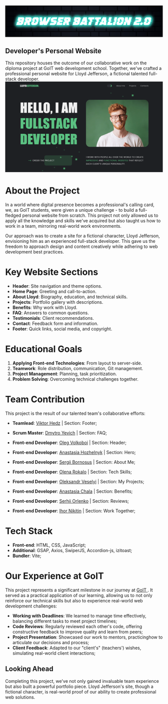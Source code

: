 ![Team logo](./src/img/team-logo.jpg)

## Developer's Personal Website

This repository houses the outcome of our collaborative work on the diploma
project at GoIT web development school. Together, we've crafted a professional
personal website for Lloyd Jefferson, a fictional talented full-stack developer.
![Screenshot](./src/img/preview.png)

# About the Project

In a world where digital presence becomes a professional's calling card, we, as
GoIT students, were given a unique challenge - to build a full-fledged personal
website from scratch. This project not only allowed us to apply all the
knowledge and skills we've acquired but also taught us how to work in a team,
mirroring real-world work environments.

Our approach was to create a site for a fictional character, Lloyd Jefferson,
envisioning him as an experienced full-stack developer. This gave us the freedom
to approach design and content creatively while adhering to web development best
practices.

# Key Website Sections

- **Header**: Site navigation and theme options.
- **Home Page**: Greeting and call-to-action.
- **About Lloyd**: Biography, education, and technical skills.
- **Projects**: Portfolio gallery with descriptions.
- **Benefits**: Why work with Lloyd.
- **FAQ**: Answers to common questions.
- **Testimonials**: Client recommendations.
- **Contact**: Feedback form and information.
- **Footer**: Quick links, social media, and copyright.

# Educational Goals

1. **Applying Front-end Technologies**: From layout to server-side.
2. **Teamwork**: Role distribution, communication, Git management.
3. **Project Management**: Planning, task prioritization.
4. **Problem Solving**: Overcoming technical challenges together.

# Team Contribution

This project is the result of our talented team's collaborative efforts:

- **Teamlead**: [Viktor Hedz](https://github.com/Vikto0004) | Section: Footer;
- **Scrum Master**: [Dmytro Yevich](https://github.com/YevichDmytro) | Section:
  FAQ;
- **Front-end Developer**: [Oleg Volkoboi](https://github.com/Volki-v-boi) |
  Section: Header;

- **Front-end Developer**:
  [Anastasia Hozhelnyk](https://github.com/anastasia-hozhelnyk) | Section: Hero;
- **Front-end Developer**: [Sergii Bornosus](https://github.com/703comua) |
  Section: About Me;
- **Front-end Developer**: [Olena Rokalo](https://github.com/olenarokalo) |
  Section: Tech Skills;
- **Front-end Developer**: [Oleksandr Veselyi](https://github.com/sany0chekk) |
  Section: My Projects;
- **Front-end Developer**: [Anastasia Chala](https://github.com/AnasstasiaChala)
  | Section: Benefits;
- **Front-end Developer**: [Serhii Orlenko](https://github.com/grifano) |
  Section: Reviews;
- **Front-end Developer**: [Ihor Nikitin](https://github.com/NikitinIhor) |
  Section: Work Together;

# Tech Stack

- **Front-end**: HTML, CSS, JavaScript;
- **Additional**: GSAP, Axios, SwiperJS, Accordion-js, izitoast;
- **Bundler**: Vite;

# Our Experience at GoIT

This project represents a significant milestone in our journey at
[GoIT ](https://goit.global/ua/). It served as a practical application of our
learning, allowing us to not only reinforce our technical skills but also to
experience real-world web development challenges:

- **Working with Deadlines**: We learned to manage time effectively, balancing
  different tasks to meet project timelines;
- **Code Reviews**: Regularly reviewed each other's code, offering constructive
  feedback to improve quality and learn from peers;
- **Project Presentation**: Showcased our work to mentors, practicinghow to
  articulate our decisions and process;
- **Client Feedback**: Adapted to our "client's" (teachers') wishes, simulating
  real-world client interactions;

## Looking Ahead

Completing this project, we've not only gained invaluable team experience but
also built a powerful portfolio piece. Lloyd Jefferson's site, though a
fictional character, is real-world proof of our ability to create professional
web solutions.
